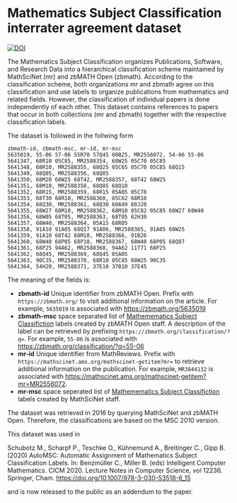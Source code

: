 # Mathematics Subject Classification interrater agreement dataset 

[![DOI](https://zenodo.org/badge/DOI/10.5281/zenodo.5884600.svg)](https://doi.org/10.5281/zenodo.5884600)

The Mathematics Subject Classification organizes Publications, Software, and Research Data into a hierarchical classification scheme maintained by MathSciNet (mr) and zbMATH Open (zbmath). According to the classification scheme, both organizations mr and zbmath agree on this classification and use labels to organize publications from mathematics and related fields. However, the classification of individual papers is done independently of each other. This dataset contains references to papers that occur in both collections (mr and zbmath) together with the respective classification labels.

The dataset is followed in the follwing form
```csv
zbmath-id, zbmath-msc, mr-id, mr-msc
5635019, 55-06 57-06 55R70 57Q45 00B25, MR2556072, 54-06 55-06
5641347, 68R10 05C85, MR2588354, 68W25 05C70 05C85
5641348, 68R10, MR2588355, 68Q25 05C65 05C70 05C85 68Q15
5641349, 68Q05, MR2588356, 68Q05
5641350, 68M20 68W25 68T42, MR2588357, 68T42 68W25
5641351, 68M10, MR2588358, 68Q85 68Q10
5641352, 68R15, MR2588359, 68R15 05A05 05C78
5641353, 68T30 68R10, MR2588360, 05C62 68R10
5641354, 68Q30, MR2588361, 68Q30 60A99 60J20
5641355, 68W27 68M10, MR2588362, 68M10 05C82 05C85 68W27 68W40
5641356, 68W05 68T05, MR2588363, 68T05 62H30
5641357, 68W40, MR2588364, 05A15 68R05
5641358, 91A10 91A05 68Q17 91A06, MR2588365, 91A05 68W25
5641359, 91A10 68T42 68M10, MR2588366, 91B26
5641360, 68W40 68P05 68P10, MR2588367, 68W40 68P05 68Q87
5641361, 68P25 94A62, MR2588368, 94A62 11T71 68P25
5641362, 68Q45, MR2588369, 68Q45 05A05
5641363, 90C35, MR2588370, 68R10 05C85 68W25 90C35
5641364, 54H20, MR2588371, 37E10 37B10 37E45
```

The meaning of the fields is:

* **zbmath-id** Unique identifier from zbMATH Open. Prefix with `https://zbmath.org/` to visit additional information on the article. For example, `5635019` is associated with https://zbmath.org/5635019
* **zbmath-msc** space separated list of [Mathemematics Subject Classifiction](https://zbmath.org/classification/) labels created by zbMATH Open staff. A description of the label can be retrieved by prefixing `https://zbmath.org/classification/?q=`. For example, `55-06` is associated with https://zbmath.org/classification/?q=55-06
* **mr-id** Unique identifier from MathReviews. Prefix with `https://mathscinet.ams.org/mathscinet-getitem?mr=` to retrieve additional information on the publication. For example, `MR3844132` is associated with https://mathscinet.ams.org/mathscinet-getitem?mr=MR2556072.
* **mr-msc** space seperated list of [Mathemematics Subject Classifiction](https://zbmath.org/classification/) labels created by MathSciNet staff.

The dataset was retrieved in 2016 by querying MathSciNet and zbMATH Open. Therefore, the classifications are based on the MSC 2010 version.

This dataset was used in

Schubotz M., Scharpf P., Teschke O., Kühnemund A., Breitinger C., Gipp B. (2020) AutoMSC: Automatic Assignment of Mathematics Subject Classification Labels. In: Benzmüller C., Miller B. (eds) Intelligent Computer Mathematics. CICM 2020. Lecture Notes in Computer Science, vol 12236. Springer, Cham. https://doi.org/10.1007/978-3-030-53518-6_15

and is now released to the public as an addendum to the paper.
